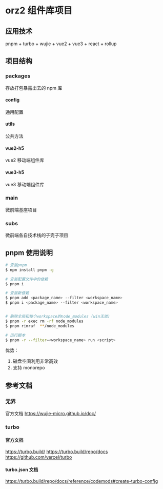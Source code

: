# orz2 组件库项目

## 应用技术

pnpm + turbo + wujie + vue2 + vue3 + react + rollup

## 项目结构

### packages

存放打包暴露出去的 npm 库

#### config

通用配置

#### utils

公共方法

#### vue2-h5

vue2 移动端组件库

#### vue3-h5

vue3 移动端组件库

### main

微前端基座项目

### subs

微前端各自技术栈的子壳子项目

## pnpm 使用说明

```bash
# 安装pnpm
$ npm install pnpm -g

# 安装配置文件中的依赖
$ pnpm i

# 安装新依赖
$ pnpm add <package_name> --filter <workspace_name>
$ pnpm i <package_name> --filter <workspace_name>


# 删除全局和每个workspace的node_modules (win无效)
$ pnpm -r exec rm -rf node_modules
$ pnpm rimraf  **/node_modules

# 运行脚本
$ pnpm -r --filter=<workspace_name> run <script>
```

优势：

1. 磁盘空间利用非常高效
2. 支持 monorepo

## 参考文档

### 无界

官方文档
https://wujie-micro.github.io/doc/

### turbo

#### 官方文档

https://turbo.build/
https://turbo.build/repo/docs
https://github.com/vercel/turbo

#### turbo.json 文档

https://turbo.build/repo/docs/reference/codemods#create-turbo-config
